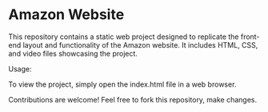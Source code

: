 # Amazon Website #
This repository contains a static web project designed to replicate the front-end layout and functionality of the Amazon website. It includes HTML, CSS, and video files showcasing the project.



Usage:


To view the project, simply open the index.html file in a web browser.


Contributions are welcome! Feel free to fork this repository, make changes.
